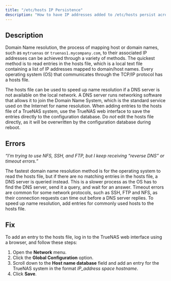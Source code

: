 ```yaml
---
title: "/etc/hosts IP Persistence"
description: "How to have IP addresses added to /etc/hosts persist across reboots."
---
```


## Description

Domain Name resolution, the process of mapping host or domain names, such as `mytruenas` or `truenas1.mycompany.com`, to their associated IP addresses can be achieved through a variety of methods. 
The quickest method is to read entries in the <file>hosts</file> file, which is a local text file containing a list of IP addresses mapped to domain/host names. Every operating system (OS) that communicates through the TCP/IP protocol has a <file>hosts</file> file.

The hosts file can be used to speed up name resolution if a DNS server is not available on the local network. A DNS server runs networking software that allows it to join the Domain Name System, which is the standard service used on the Internet for name resolution.
When adding entries to the <file>hosts</file> file of a TrueNAS system, use the TrueNAS web interface to save the entries directly to the configuration database. Do *not* edit the <file>hosts</file> file directly, as it will be overwritten by the configuration database during reboot.

## Errors

*“I’m trying to use NFS, SSH, and FTP, but I keep receiving “reverse DNS” or timeout errors.”*

The fastest domain name resolution method is for the operating system to read the <file>hosts</file> file, but if there are no matching entries in the <file>hosts</file> file, a DNS server is queried instead. This is a slower process as the OS has to find the DNS server, send it a query, and wait for an answer.
Timeout errors are common for some network protocols, such as SSH, FTP and NFS, as their connection requests can time out before a DNS server replies.
To speed up name resolution, add entries for commonly used hosts to the <file>hosts</file> file.

## Fix

To add an entry to the <file>hosts</file> file, log in to the TrueNAS web interface using a browser, and follow these steps:

1. Open the **Network** menu.
2. Click the **Global Configuration** option.
3. Scroll down to the **Host name database** field and add an entry for the TrueNAS system in the format *IP_address space hostname*.
4. Click **Save**.
